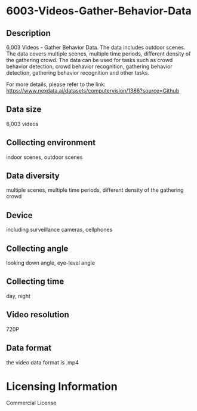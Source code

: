# 6003-Videos-Gather-Behavior-Data

## Description
6,003 Videos - Gather Behavior Data. The data includes outdoor scenes. The data covers multiple scenes, multiple time periods, different density of the gathering crowd. The data can be used for tasks such as crowd behavior detection, crowd behavior recognition, gathering behavior detection, gathering behavior recognition and other tasks.

For more details, please refer to the link: https://www.nexdata.ai/datasets/computervision/1386?source=Github


## Data size
6,003 videos
## Collecting environment
indoor scenes, outdoor scenes
## Data diversity
multiple scenes, multiple time periods, different density of the gathering crowd
## Device
including surveillance cameras, cellphones
## Collecting angle
looking down angle, eye-level angle
## Collecting time
day, night
## Video resolution
720P
## Data format
the video data format is .mp4
# Licensing Information
Commercial License
